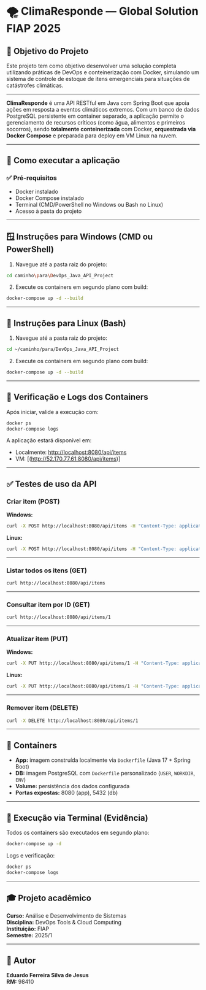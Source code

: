 # 🌪️ ClimaResponde — Global Solution FIAP 2025

## 🎯 Objetivo do Projeto

Este projeto tem como objetivo desenvolver uma solução completa utilizando práticas de DevOps e conteinerização com Docker, simulando um sistema de controle de estoque de itens emergenciais para situações de catástrofes climáticas.

---

**ClimaResponde** é uma API RESTful em Java com Spring Boot que apoia ações em resposta a eventos climáticos extremos. Com um banco de dados PostgreSQL persistente em container separado, a aplicação permite o gerenciamento de recursos críticos (como água, alimentos e primeiros socorros), sendo **totalmente conteinerizada** com Docker, **orquestrada via Docker Compose** e preparada para deploy em VM Linux na nuvem.

---

## 🚀 Como executar a aplicação

### ✅ Pré-requisitos
- Docker instalado
- Docker Compose instalado
- Terminal (CMD/PowerShell no Windows ou Bash no Linux)
- Acesso à pasta do projeto

---

## 🪟 Instruções para Windows (CMD ou PowerShell)

1. Navegue até a pasta raiz do projeto:

```sh
cd caminho\para\DevOps_Java_API_Project
```

2. Execute os containers em segundo plano com build:

```sh
docker-compose up -d --build
```

---

## 🐧 Instruções para Linux (Bash)

1. Navegue até a pasta raiz do projeto:

```sh
cd ~/caminho/para/DevOps_Java_API_Project
```

2. Execute os containers em segundo plano com build:

```bash
docker-compose up -d --build
```

---

## 🔎 Verificação e Logs dos Containers

Após iniciar, valide a execução com:

```bash
docker ps
docker-compose logs
```

A aplicação estará disponível em:

- Localmente: [http://localhost:8080/api/items](http://localhost:8080/api/items)
- VM: [(http://52.170.77.61:8080/api/items)]

---

## ✅ Testes de uso da API

### Criar item (POST)

**Windows:**
```sh
curl -X POST http://localhost:8080/api/items -H "Content-Type: application/json" -d "{\"nome\": \"Emergencial\", \"quantidade\": 5}"
```

**Linux:**
```bash
curl -X POST http://localhost:8080/api/items -H "Content-Type: application/json" -d '{"nome":"Água potável","descricao":"Distribuição emergencial"}'
```

---

### Listar todos os itens (GET)
```sh
curl http://localhost:8080/api/items
```

---

### Consultar item por ID (GET)
```sh
curl http://localhost:8080/api/items/1
```

---

### Atualizar item (PUT)

**Windows:**
```sh
curl -X PUT http://localhost:8080/api/items/1 -H "Content-Type: application/json" -d "{\"nome\": \"Atualizado\", \"quantidade\": 10}"
```

**Linux:**
```bash
curl -X PUT http://localhost:8080/api/items/1 -H "Content-Type: application/json" -d '{"nome":"Água mineral","descricao":"Atualizado"}'
```

---

### Remover item (DELETE)
```sh
curl -X DELETE http://localhost:8080/api/items/1
```

---

## 🐳 Containers

- **App:** imagem construída localmente via `Dockerfile` (Java 17 + Spring Boot)
- **DB:** imagem PostgreSQL com `Dockerfile` personalizado (`USER`, `WORKDIR`, `ENV`)
- **Volume:** persistência dos dados configurada
- **Portas expostas:** 8080 (app), 5432 (db)

---

## 🧪 Execução via Terminal (Evidência)

Todos os containers são executados em segundo plano:

```sh
docker-compose up -d
```

Logs e verificação:

```sh
docker ps
docker-compose logs
```

---

## 🎓 Projeto acadêmico

**Curso:** Análise e Desenvolvimento de Sistemas  
**Disciplina:** DevOps Tools & Cloud Computing  
**Instituição:** FIAP  
**Semestre:** 2025/1  

---

## 👤 Autor

**Eduardo Ferreira Silva de Jesus**  
**RM:** 98410  
